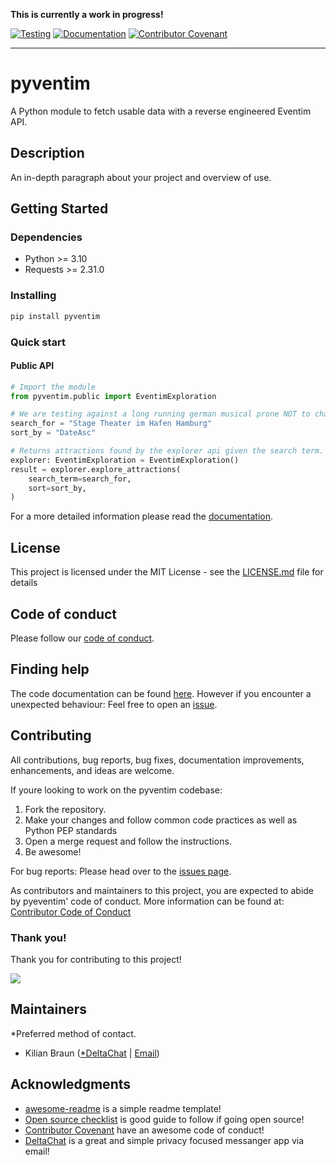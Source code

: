 **This is currently a work in progress!**

[![Testing](https://github.com/kggx/pyventim/actions/workflows/testing.yml/badge.svg?branch=main)](https://github.com/kggx/pyventim/actions/workflows/testing.yml)
[![Documentation](https://github.com/kggx/pyventim/actions/workflows/docs.yml/badge.svg?branch=main)](https://github.com/kggx/pyventim/actions/workflows/docs.yml)
[![Contributor Covenant](https://img.shields.io/badge/Contributor%20Covenant-2.1-4baaaa.svg)](code_of_conduct.md)

---

# pyventim

A Python module to fetch usable data with a reverse engineered Eventim API.

## Description

An in-depth paragraph about your project and overview of use.

## Getting Started

### Dependencies

- Python >= 3.10
- Requests >= 2.31.0

### Installing

```bash
pip install pyventim
```

### Quick start

#### Public API

```python
# Import the module
from pyventim.public import EventimExploration

# We are testing against a long running german musical prone NOT to change
search_for = "Stage Theater im Hafen Hamburg"
sort_by = "DateAsc"

# Returns attractions found by the explorer api given the search term.
explorer: EventimExploration = EventimExploration()
result = explorer.explore_attractions(
    search_term=search_for,
    sort=sort_by,
)
```

For a more detailed information please read the [documentation]().

## License

This project is licensed under the MIT License - see the [LICENSE.md](LICENSE.md) file for details

## Code of conduct

Please follow our [code of conduct](CODE_OF_CONDUCT.md).

## Finding help

The code documentation can be found [here](). However if you encounter a unexpected behaviour: Feel free to open an [issue](https://github.com/kggx/pyventim/issues).

## Contributing

All contributions, bug reports, bug fixes, documentation improvements, enhancements, and ideas are welcome.

If youre looking to work on the pyventim codebase:

1. Fork the repository.
2. Make your changes and follow common code practices as well as Python PEP standards
3. Open a merge request and follow the instructions.
4. Be awesome!

For bug reports: Please head over to the [issues page](https://github.com/kggx/pyventim/issues).

As contributors and maintainers to this project, you are expected to abide by pyeventim' code of conduct. More information can be found at: [Contributor Code of Conduct](CODE_OF_CONDUCT.md)

### Thank you!

Thank you for contributing to this project!

<a href="https://github.com/kggx/pyventim/graphs/contributors">
  <img src="https://contrib.rocks/image?repo=kggx/pyventim"/>
</a>

## Maintainers

\*Preferred method of contact.

- Kilian Braun ([\*DeltaChat](https://i.delta.chat/#97C62CBA0454D4E4FFA475DEA0177351147E5B3E&a=tyzcvpuoz%40nine.testrun.org&n=Kilian&i=isE8C2JZ1IA&s=-_KJ9JqJdSt) | [Email](mailto:hello@kilianbraun.de?subject=PYVENTIM%3A%20General%20question%20about%20the%20project))

## Acknowledgments

- [awesome-readme](https://github.com/matiassingers/awesome-readme) is a simple readme template!
- [Open source checklist](https://dev.to/zt4ff_1/setting-up-your-github-repository-for-open-source-development-43ce) is good guide to follow if going open source!
- [Contributor Covenant](https://www.contributor-covenant.org) have an awesome code of conduct!
- [DeltaChat](https://delta.chat/) is a great and simple privacy focused messanger app via email!
